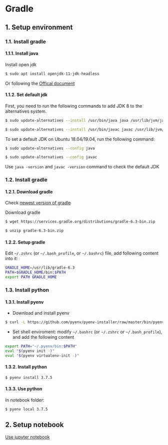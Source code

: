 # Gradle

## 1. Setup environment

### 1.1. Install gradle

#### 1.1.1. Install java

Install open jdk

```bash
$ sudo apt install openjdk-11-jdk-headless
```

Or following the [Offical document](https://openjdk.java.net/install/)

#### 1.1.2. Set default jdk

First, you need to run the following commands to add JDK 8 to the alternatives system.

```bash
$ sudo update-alternatives --install /usr/bin/java java /usr/lib/jvm/java-11-openjdk-amd64/bin/java 1

$ sudo update-alternatives --install /usr/bin/javac javac /usr/lib/jvm/java-11-openjdk-amd64/bin/javac 1
```

To set a default JDK on Ubuntu 18.04/19.04, run the following command:

```bash
$ sudo update-alternatives --config java

$ sudo update-alternatives --config javac
```

Use `java -version` and `javac -version` command to check the default JDK

### 1.2. Install gradle

#### 1.2.1. Download gradle

Check [newest version of gradle](https://gradle.org/releases/)

Download gradle 

```bash
$ wget https://services.gradle.org/distributions/gradle-6.3-bin.zip

$ unzip gradle-6.3-bin.zip
```

#### 1.2.2. Setup gradle

Edit `~/.zshrc` (or `~/.bash_profile`, or `~/.bashrc`) file, add following content into it:

```bash
GRADLE_HOME=/usr/lib/gradle-6.3
PATH=$GRADLE_HOME/bin:$PATH
export PATH GRADLE_HOME
```

### 1.3. Install python

#### 1.3.1. Install pyenv

- Download and install pyenv

```bash
$ curl -L https://github.com/pyenv/pyenv-installer/raw/master/bin/pyenv-installer | bash
```

- Set shell enviroment: modify `~/.bashrc` (or `~/.zshrc` or `~/.bash_profile`), and add the following content

```bash
export PATH="~/.pyenv/bin:$PATH"
eval "$(pyenv init -)"
eval "$(pyenv virtualenv-init -)"
```

#### 1.3.2. Install python

```bash
$ pyenv install 3.7.5
```

#### 1.3.3. Use python

In notebook folder: 

```bash
$ pyenv local 3.7.5 
```

## 2. Setup notebook

[Use jupyter notebook](./notebook/README.md)